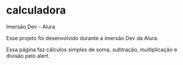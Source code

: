 # calculadora
Imersão Dev - Alura

Esse projeto foi desenvolvido durante a imersão Dev da Alura.

Essa página faz cálculos simples de soma, subtração, multiplicação e divisão pelo alert.
